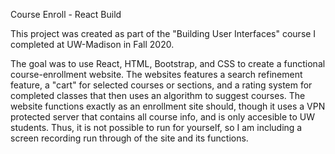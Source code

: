 Course Enroll - React Build

This project was created as part of the "Building User Interfaces" course I completed at UW-Madison in Fall 2020.

The goal was to use React, HTML, Bootstrap, and CSS to create a functional course-enrollment website. The websites features a search refinement feature, a "cart" for selected courses or sections, and a rating system for completed classes that then uses an algorithm to suggest courses. The website functions exactly as an enrollment site should, though it uses a VPN protected server that contains all course info, and is only accesible to UW students. Thus, it is not possible to run for yourself, so I am including a screen recording run through of the site and its functions. 
